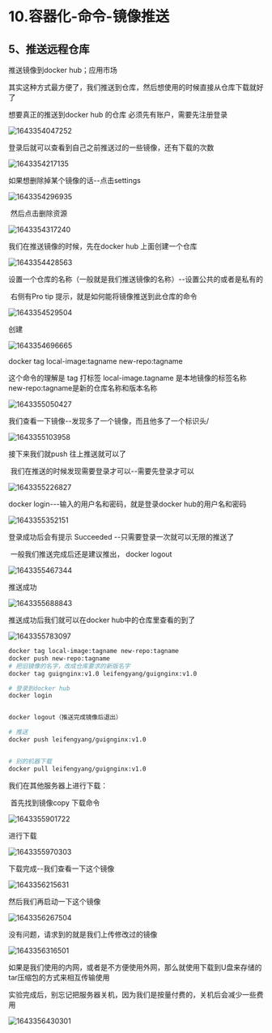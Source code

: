 # 10.容器化-命令-镜像推送





## 5、推送远程仓库

推送镜像到docker hub；应用市场

​	其实这种方式最方便了，我们推送到仓库，然后想使用的时候直接从仓库下载就好了



想要真正的推送到docker hub 的仓库 必须先有账户，需要先注册登录

![1643354047252](../../.vuepress/public/images/1643354047252.png)



登录后就可以查看到自己之前推送过的一些镜像，还有下载的次数

![1643354217135](../../.vuepress/public/images/1643354217135.png)





如果想删除掉某个镜像的话--点击settings

![1643354296935](../../.vuepress/public/images/1643354296935.png)



​	然后点击删除资源

![1643354317240](../../.vuepress/public/images/1643354317240.png)





我们在推送镜像的时候，先在docker hub 上面创建一个仓库

![1643354428563](../../.vuepress/public/images/1643354428563.png)



设置一个仓库的名称（一般就是我们推送镜像的名称）--设置公共的或者是私有的

​	右侧有Pro tip 提示，就是如何能将镜像推送到此仓库的命令

![1643354529504](../../.vuepress/public/images/1643354529504.png)



创建

![1643354696665](../../.vuepress/public/images/1643354696665.png)



docker tag local-image:tagname new-repo:tagname

 这个命令的理解是 tag 打标签 local-image.tagname 是本地镜像的标签名称   new-repo:tagname是新的仓库名称和版本名称

![1643355050427](../../.vuepress/public/images/1643355050427.png)



我们查看一下镜像--发现多了一个镜像，而且他多了一个标识头/

![1643355103958](../../.vuepress/public/images/1643355103958.png)





接下来我们就push 往上推送就可以了

​		我们在推送的时候发现需要登录才可以--需要先登录才可以

![1643355226827](../../.vuepress/public/images/1643355226827.png)



docker login---输入的用户名和密码，就是登录docker hub的用户名和密码

![1643355352151](../../.vuepress/public/images/1643355352151.png)



登录成功后会有提示 Succeeded --只需要登录一次就可以无限的推送了

​		一般我们推送完成后还是建议推出， docker logout

![1643355467344](../../.vuepress/public/images/1643355467344.png)



推送成功

![1643355688843](../../.vuepress/public/images/1643355688843.png)



推送成功后我们就可以在docker hub中的仓库里查看的到了

![1643355783097](../../.vuepress/public/images/1643355783097.png)



```bash
docker tag local-image:tagname new-repo:tagname
docker push new-repo:tagname
# 把旧镜像的名字，改成仓库要求的新版名字
docker tag guignginx:v1.0 leifengyang/guignginx:v1.0

# 登录到docker hub
docker login       


docker logout（推送完成镜像后退出）

# 推送
docker push leifengyang/guignginx:v1.0


# 别的机器下载
docker pull leifengyang/guignginx:v1.0
```





我们在其他服务器上进行下载：

​		首先找到镜像copy 下载命令

![1643355901722](../../.vuepress/public/images/1643355901722.png)





进行下载

![1643355970303](../../.vuepress/public/images/1643355970303.png)



下载完成--我们查看一下这个镜像

![1643356215631](../../.vuepress/public/images/1643356215631.png)





然后我们再启动一下这个镜像

![1643356267504](../../.vuepress/public/images/1643356267504.png)



没有问题，请求到的就是我们上传修改过的镜像

![1643356316501](../../.vuepress/public/images/1643356316501.png)









如果是我们使用的内网，或者是不方便使用外网，那么就使用下载到U盘来存储的tar压缩包的方式来相互传输使用







实验完成后，别忘记把服务器关机，因为我们是按量付费的，关机后会减少一些费用

![1643356430301](../../.vuepress/public/images/1643356430301.png)

































































